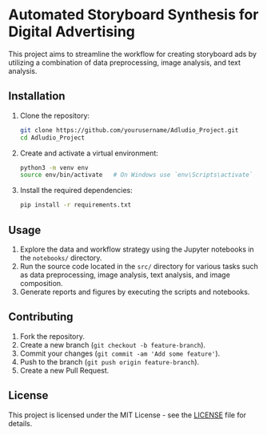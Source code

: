 # Automated Storyboard Synthesis for Digital Advertising

This project aims to streamline the workflow for creating storyboard ads by utilizing a combination of data preprocessing, image analysis, and text analysis.

## Installation

1. Clone the repository:

    ```bash
    git clone https://github.com/yourusername/Adludio_Project.git
    cd Adludio_Project
    ```

2. Create and activate a virtual environment:

    ```bash
    python3 -m venv env
    source env/bin/activate   # On Windows use `env\Scripts\activate`
    ```

3. Install the required dependencies:

    ```bash
    pip install -r requirements.txt
    ```

## Usage

1. Explore the data and workflow strategy using the Jupyter notebooks in the `notebooks/` directory.
2. Run the source code located in the `src/` directory for various tasks such as data preprocessing, image analysis, text analysis, and image composition.
3. Generate reports and figures by executing the scripts and notebooks.

## Contributing

1. Fork the repository.
2. Create a new branch (`git checkout -b feature-branch`).
3. Commit your changes (`git commit -am 'Add some feature'`).
4. Push to the branch (`git push origin feature-branch`).
5. Create a new Pull Request.

## License

This project is licensed under the MIT License - see the [LICENSE](LICENSE) file for details.
